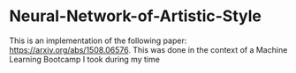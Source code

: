 # Neural-Network-of-Artistic-Style
This is an implementation of the following paper: https://arxiv.org/abs/1508.06576. This was done in the context of a Machine Learning Bootcamp I took during my time
